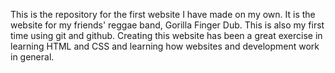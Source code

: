 This is the repository for the first website I have made on my own. It is the website for my friends' reggae band, Gorilla Finger Dub. 
This is also my first time using git and github. Creating this website has been a great exercise in learning HTML and CSS and learning how websites and development work in general. 
